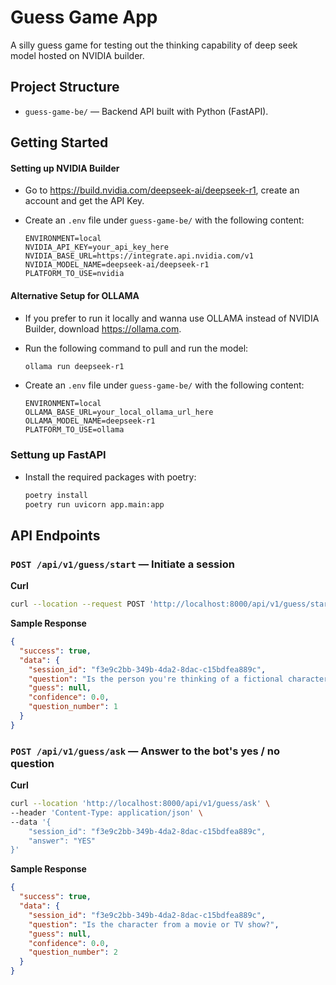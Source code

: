# Guess Game App

A silly guess game for testing out the thinking capability of deep seek model hosted on NVIDIA builder.

## Project Structure

- `guess-game-be/` — Backend API built with Python (FastAPI).

## Getting Started

#### Setting up NVIDIA Builder

- Go to <https://build.nvidia.com/deepseek-ai/deepseek-r1>, create an account and get the API Key.
- Create an `.env` file under `guess-game-be/` with the following content:

  ```dotenv
  ENVIRONMENT=local
  NVIDIA_API_KEY=your_api_key_here
  NVIDIA_BASE_URL=https://integrate.api.nvidia.com/v1
  NVIDIA_MODEL_NAME=deepseek-ai/deepseek-r1
  PLATFORM_TO_USE=nvidia
  ```

#### Alternative Setup for OLLAMA

- If you prefer to run it locally and wanna use OLLAMA instead of NVIDIA Builder, download <https://ollama.com>.
- Run the following command to pull and run the model:

  ```bash
  ollama run deepseek-r1
  ```

- Create an `.env` file under `guess-game-be/` with the following content:

  ```dotenv
  ENVIRONMENT=local
  OLLAMA_BASE_URL=your_local_ollama_url_here
  OLLAMA_MODEL_NAME=deepseek-r1
  PLATFORM_TO_USE=ollama
  ```

### Settung up FastAPI

- Install the required packages with poetry:

  ```bash
  poetry install
  poetry run uvicorn app.main:app
  ```

## API Endpoints

### `POST /api/v1/guess/start` — Initiate a session

**Curl**

```bash
curl --location --request POST 'http://localhost:8000/api/v1/guess/start'
```

**Sample Response**

```json
{
  "success": true,
  "data": {
    "session_id": "f3e9c2bb-349b-4da2-8dac-c15bdfea889c",
    "question": "Is the person you're thinking of a fictional character?",
    "guess": null,
    "confidence": 0.0,
    "question_number": 1
  }
}
```

### `POST /api/v1/guess/ask` — Answer to the bot's yes / no question

**Curl**

```bash
curl --location 'http://localhost:8000/api/v1/guess/ask' \
--header 'Content-Type: application/json' \
--data '{
    "session_id": "f3e9c2bb-349b-4da2-8dac-c15bdfea889c",
    "answer": "YES"
}'
```

**Sample Response**

```json
{
  "success": true,
  "data": {
    "session_id": "f3e9c2bb-349b-4da2-8dac-c15bdfea889c",
    "question": "Is the character from a movie or TV show?",
    "guess": null,
    "confidence": 0.0,
    "question_number": 2
  }
}
```
